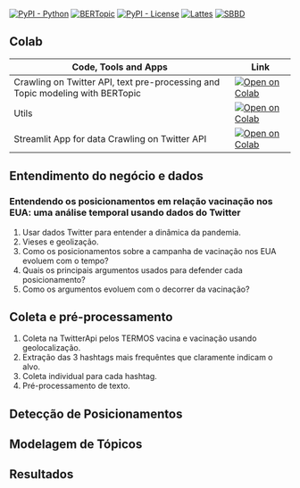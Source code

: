[![PyPI - Python](https://img.shields.io/badge/python-v3.6+-blue.svg)](https://pypi.org/project/bertopic/)
[![BERTopic](https://img.shields.io/badge/BERtopic-v0.9%20-brightgreen)](https://github.com/MaartenGr/BERTopic)
[![PyPI - License](https://img.shields.io/badge/license-MIT-green.svg)](https://github.com/mediote/twAnalytics/blob/main/LICENSE)
[![Lattes](https://img.shields.io/badge/Lattes-CNPq-blueviolet)](http://lattes.cnpq.br/2455024624300452)
[![SBBD](https://img.shields.io/badge/SBBD-2022-green)](https://sbbd.org.br/2022/)

## Colab 

| Code, Tools and Apps  | Link  |
|---|---|
| Crawling on Twitter API, text pre-processing and Topic modeling with BERTopic  | [![Open on Colab](https://colab.research.google.com/assets/colab-badge.svg)](https://colab.research.google.com/github/mediote/sbbd/blob/main/sbbd.ipynb)  |
| Utils  | [![Open on Colab](https://colab.research.google.com/assets/colab-badge.svg)](https://colab.research.google.com/github/mediote/sbbd/blob/main/utils.ipynb)  |
| Streamlit App for data Crawling on Twitter API  | [![Open on Colab](https://static.streamlit.io/badges/streamlit_badge_black_white.svg)](https://share.streamlit.io/mediote/sbbd/main/app.py)  |

## Entendimento do negócio e dados

### Entendendo os posicionamentos em relação vacinação nos EUA: uma análise temporal usando dados do Twitter



<ol>
  <li>Usar dados Twitter para entender a dinâmica da pandemia.</li>
  <li>Vieses e geolização.</li>
  <li>Como os posicionamentos sobre a campanha de vacinação nos EUA evoluem com o tempo?</li>
  <li>Quais os principais argumentos usados para defender cada posicionamento?</li>
  <li>Como os argumentos evoluem com o decorrer da vacinação?</li>
</ol>	

## Coleta e pré-processamento

<ol>
  <li>Coleta na TwitterApi pelos TERMOS vacina e vacinação usando geolocalização.</li>
  <li>Extração das 3 hashtags mais frequêntes que claramente indicam o alvo.</li>
  <li>Coleta individual para cada hashtag.</li>
  <li>Pré-processamento de texto.</li>
</ol>	

## Detecção de Posicionamentos

## Modelagem de Tópicos 

## Resultados
